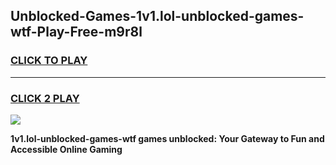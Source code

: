 
## Unblocked-Games-1v1.lol-unblocked-games-wtf-Play-Free-m9r8l
<h3>
<a href="https://premium76.site?title=1v1.lol-unblocked-games-wtf&ref=10A">CLICK TO PLAY</a></h3>
<hr>

<h3>
<a href="https://premium76.site?title=1v1.lol-unblocked-games-wtf&ref=10A">CLICK 2 PLAY</a>
  
</h3>

<a href="https://premium76.site?title=1v1.lol-unblocked-games-wtf&ref=10A"><img src="https://clearcache.store/games.png"></a>


**1v1.lol-unblocked-games-wtf games unblocked: Your Gateway to Fun and Accessible Online Gaming**
